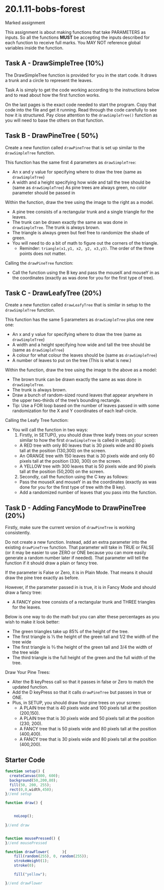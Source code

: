 # 20.1.11-bobs-forest
Marked assignment 


This assignment is about making functions that take PARAMETERS as inputs. So all the functions **MUST** be accepting the inputs described for each function to receive full marks. You MAY NOT reference global variables inside the function.

## Task A - DrawSimpleTree (10%)

The DrawSimpleTree function is provided for you in the start code. It draws a trunk and a circle to represent the leaves.

Task A is simply to get the code working according to the instructions below and to read about how the first function works.

On the last pages is the exact code needed to start the program.  Copy that code into the file and get it running.
Read through the code carefully to see how it is structured.  Pay close attention to the `drawSimpleTree()` function as you will need to base the others on that function.

## Task B - DrawPineTree ( 50%)

Create a new function called `drawPineTree` that is set up similar to the `drawSimpleTree` function.

This function has the same first 4 parameters as `drawSimpleTree`:
- An x and y value for specifying where to draw the tree (same as `drawSimpleTree`)
- A width and a height specifying how wide and tall the tree should be (same as  `drawSimpleTree`)
As pine trees are always green, no color parameter should be passed in 

Within the function, draw the tree using the image to the right as a model.
- A pine tree consists of a rectangular trunk and a single triangle for the leaves.
- The trunk can be drawn exactly the same as was done in `drawSimpleTree`. The trunk is always brown. 
- The triangle is always green but feel free to randomize the shade of green.
- You will need to do a bit of math to figure out the corners of the triangle.  
  - Reminder: `triangle(x1,y1, x2, y2, x3,y3)`. The order of the three points does not matter. 

Calling the `drawPineTree` function:
- Call the function using the B key and pass the mouseX and mouseY in as the coordinates (exactly as was done for you for the first type of tree).

## Task C - DrawLeafyTree (20%)

Create a new function called `drawLeafyTree` that is similar in setup to the `drawSimpleTree` function.  

This function has the same 5 parameters as `drawSimpleTree` plus one new one:
  - An x and y value for specifying where to draw the tree (same as `drawSimpleTree`)
  - A width and a height specifying how wide and tall the tree should be (same as  `drawSimpleTree`)
  - A colour for what colour the leaves should be (same as  `drawSimpleTree`)
  - A number of leaves to put on the tree (This is what is new.)

Within the function, draw the tree using the image to the above as a model:
  - The brown trunk can be drawn exactly the same as was done in `drawSimpleTree`.
  - The trunk is always brown. 
  - Draw a bunch of random-sized round leaves that appear anywhere in the upper two-thirds of the tree’s bounding rectangle.  
  - Tip: Use a FOR loop based on the number of leaves passed in with some randomization for the X and Y coordinates of each leaf-circle.

Calling the Leafy Tree function:
- You will call the function in two ways:
  1. Firstly, in SETUP(), you should draw three leafy trees on your screen similar to how the first `drawSimpleTree` is called in setup():
    - A RED tree with only 80 leaves that is 30 pixels wide and 80 pixels tall at the position (130,300) on the screen.
    - An ORANGE tree with 150 leaves that is 30 pixels wide and only 60 pixels tall at the position (330, 300) on the screen.
    - A YELLOW tree with 300 leaves that is 50 pixels wide and 90 pixels tall at the position (50,200) on the screen.
  2. Secondly, call the function using the C key as follows:
    - Pass the mouseX and mouseY in as the coordinates (exactly as was done for you for the first type of tree with the B key).
    - Add a randomized number of leaves that you pass into the function.

## Task D - Adding FancyMode to DrawPineTree (20%)

Firstly, make sure the current version of `drawPineTree` is working consistently.

Do not create a new function.  Instead, add an extra parameter into the existing `drawPineTree` function.  That parameter will take in TRUE or FALSE (or it may be easier to use ZERO or ONE because you can more easily generate a random number later if needed).  That parameter will tell the function if it should draw a plain or fancy tree.

If the parameter is False or Zero, it is in Plain Mode. That means it should draw the pine tree exactly as before.

However, if the parameter passed in is true, it is in Fancy Mode and should draw a fancy tree:
- A FANCY pine tree consists of a rectangular trunk and THREE triangles for the leaves.  

Below is one way to do the math but you can alter these percentages as you wish to make it look better:
- The green triangles take up 85% of the height of the tree. 
- The first triangle is ⅓ the height of the green tall and 1/2 the width of the tree wide
- The first triangle is ⅔  the height of the green tall and 3/4  the width of the tree wide
- The third triangle is the full height of the green and the full width of the tree.

Draw Your Pine Trees:
- Alter the B keyPress call so that it passes in false or Zero to match the updated function.
- Add the D keyPress so that it calls `drawPineTree` but passes in true or ONE.
- Plus, in SETUP, you should draw four  pine trees on your screen:
  - A PLAIN tree that is 40 pixels wide and 100 pixels tall at the position (200,150).
  - A PLAIN tree that is 30 pixels wide and 50 pixels tall at the position (230, 200).
  - A FANCY tree that is 50 pixels wide and 80 pixels tall at the position (400,400).
  - A FANCY tree that is 30 pixels wide and 80 pixels tall at the position (400,200).

## Starter Code 
```javascript
function setup() {
  createCanvas(800, 600);
  background(50,200,80);
  fill(50, 200, 255);
  rect(0,0,width,450);
}//end setup

function draw() {


    noLoop();
   
}//end draw


function mousePressed() {
}//end mousePressed

function drawFlower(      ){
    fill(random(255), 0, random(255));
    strokeWeight(1);
    stroke(0);

    fill("yellow");

}//end drawFlower
```

